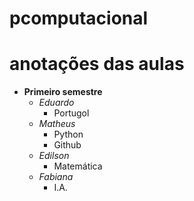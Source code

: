 # pcomputacional

# anotações das aulas

- **Primeiro semestre**
  - *Eduardo*
    - Portugol
  - *Matheus*
    - Python
    - Github
  - *Edilson*
    - Matemática
  - *Fabiana*
    - I.A.